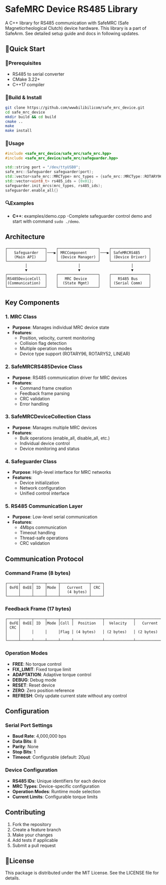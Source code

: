 # SafeMRC Device RS485 Library

A C++ library for RS485 communication with SafeMRC (Safe Magneticrheological Clutch) device hardware. This library is a part of SafeArm. See detailed setup guide and docs in following updates.

## 🎯Quick Start

### 👀️Prerequisites

- RS485 to serial converter
- CMake 3.22+
- C++17 compiler

### 🚀️Build & Install

```bash
git clone https://github.com/wwwbilibilicom/safe_mrc_device.git
cd safe_mrc_device
mkdir build && cd build
cmake ..
make
make install
```

### 🔨Usage

```cpp
#include <safe_mrc_device/safe_mrc/safe_mrc.hpp>
#include <safe_mrc_device/safe_mrc/safeguarder.hpp>

std::string port = "/dev/ttyUSB0";
safe_mrc::Safeguarder safeguarder(port);
std::vector<safe_mrc::MRCType> mrc_types = {safe_mrc::MRCType::ROTARY96};
std::vector<uint8_t> rs485_ids = {0x01};
safeguarder.init_mrcs(mrc_types, rs485_ids);
safeguarder.enable_all{}

```

### 🔍Examples

- **C++**: examples/demo.cpp -Complete safeguarder control demo and start with command `sudo ./demo`.

## Architecture

```
┌─────────────────┐    ┌──────────────────┐    ┌─────────────────┐
│   Safeguarder   │───▶│ MRCComponent     │───▶│ SafeMRCRS485    │
│   (Main API)    │    │ (Device Manager) │    │ (Device Driver) │
└─────────────────┘    └──────────────────┘    └─────────────────┘
         │                       │                       │
         ▼                       ▼                       ▼
┌─────────────────┐    ┌──────────────────┐    ┌─────────────────┐
│RS485DeviceColl  │    │   MRC Device     │    │   RS485 Bus     │
│(Communication)  │    │  (State Mgmt)    │    │ (Serial Comm)   │
└─────────────────┘    └──────────────────┘    └─────────────────┘
```

## Key Components

### 1. MRC Class

- **Purpose**: Manages individual MRC device state
- **Features**:
  - Position, velocity, current monitoring
  - Collision flag detection
  - Multiple operation modes
  - Device type support (ROTARY96, ROTARY52, LINEAR)

### 2. SafeMRCRS485Device Class

- **Purpose**: RS485 communication driver for MRC devices
- **Features**:
  - Command frame creation
  - Feedback frame parsing
  - CRC validation
  - Error handling

### 3. SafeMRCDeviceCollection Class

- **Purpose**: Manages multiple MRC devices
- **Features**:
  - Bulk operations (enable_all, disable_all, etc.)
  - Individual device control
  - Device monitoring and status

### 4. Safeguarder Class

- **Purpose**: High-level interface for MRC networks
- **Features**:
  - Device initialization
  - Network configuration
  - Unified control interface

### 5. RS485 Communication Layer

- **Purpose**: Low-level serial communication
- **Features**:
  - 4Mbps communication
  - Timeout handling
  - Thread-safe operations
  - CRC validation

## Communication Protocol

### Command Frame (8 bytes)

```
┌─────┬─────┬─────┬─────┬─────────────┬─────┐
│ 0xFE│ 0xEE│ ID  │Mode │   Current   │ CRC │
│     │     │     │     │   (4 bytes) │     │
└─────┴─────┴─────┴─────┴─────────────┴─────┘
```

### Feedback Frame (17 bytes)

```
┌─────┬─────┬─────┬─────┬─────┬─────────────┬─────────────┬─────────────┬─────┐
│ 0xFE│ 0xEE│ ID  │Mode │Coll │  Position   │  Velocity   │   Current   │ CRC │
│     │     │     │     │Flag │ (4 bytes)   │ (2 bytes)   │ (2 bytes)   │     │
└─────┴─────┴─────┴─────┴─────┴─────────────┴─────────────┴─────────────┴─────┘

```

### Operation Modes

- **FREE**: No torque control
- **FIX_LIMIT**: Fixed torque limit
- **ADAPTATION**: Adaptive torque control
- **DEBUG**: Debug mode
- **RESET**: Reset device
- **ZERO**: Zero position reference
- **REFRESH**: Only update current state without any control

## Configuration

### Serial Port Settings

- **Baud Rate**: 4,000,000 bps
- **Data Bits**: 8
- **Parity**: None
- **Stop Bits**: 1
- **Timeout**: Configurable (default: 20μs)

### Device Configuration

- **RS485 IDs**: Unique identifiers for each device
- **MRC Types**: Device-specific configuration
- **Operation Modes**: Runtime mode selection
- **Current Limits**: Configurable torque limits

## Contributing

1. Fork the repository
2. Create a feature branch
3. Make your changes
4. Add tests if applicable
5. Submit a pull request

## 🔑License

This package is distributed under the MIT License. See the LICENSE file for details.
